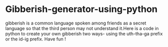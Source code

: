 # Gibberish-generator-using-python
gibberish is a common language spoken among friends as a secret language so that the third person may not understand it.Here is a code in python to create your own gibberish two ways- using the uth-tha-ga prefix or the id-ig prefix. Have fun !

